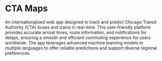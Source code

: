 # CTA Maps

An internationalized web app designed to track and predict Chicago Transit Authority (CTA) buses and trains in real-time. This user-friendly platform provides accurate arrival times, route information, and notifications for delays, ensuring a smooth and efficient commuting experience for users worldwide. The app leverages advanced machine learning models in multiple languages to offer reliable predictions and support diverse regional preferences.
